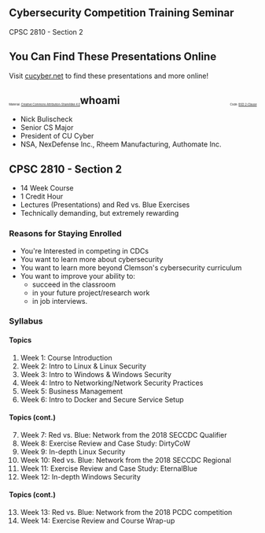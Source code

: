 ## Cybersecurity Competition Training Seminar

CPSC 2810 - Section 2


## You Can Find These Presentations Online

Visit [cucyber.net](https://cucyber.net/) to find these presentations and more online!

<span style="padding-top: 6em; font-size: 0.4em; float: left;">Material: <a href="https://tldrlegal.com/license/creative-commons-attribution-sharealike-4.0-international-(cc-by-sa-4.0)">Creative Commons Attribution-ShareAlike 4.0</a></span><span style="padding-top: 6em; font-size: 0.4em; float: right;">Code: <a href="https://tldrlegal.com/license/bsd-2-clause-license-(freebsd)">BSD 2-Clause</a></span>



## whoami

* Nick Bulischeck
* Senior CS Major
* President of CU Cyber
* NSA, NexDefense Inc., Rheem Manufacturing, Authomate Inc.



## CPSC 2810 - Section 2

* 14 Week Course
* 1 Credit Hour
* Lectures (Presentations) and Red vs. Blue Exercises
* Technically demanding, but extremely rewarding


### Reasons for Staying Enrolled

* You're Interested in competing in CDCs
* You want to learn more about cybersecurity
* You want to learn more beyond Clemson's cybersecurity curriculum
* You want to improve your ability to:
	- succeed in the classroom
	- in your future project/research work
	- in job interviews.


### Syllabus


#### Topics

1. Week 1: Course Introduction
2. Week 2: Intro to Linux & Linux Security
3. Week 3: Intro to Windows & Windows Security
4. Week 4: Intro to Networking/Network Security Practices
5. Week 5: Business Management
6. Week 6: Intro to Docker and Secure Service Setup


#### Topics (cont.)

7. Week 7: Red vs. Blue: Network from the 2018 SECCDC Qualifier
8. Week 8: Exercise Review and Case Study: DirtyCoW
9. Week 9: In-depth Linux Security
10. Week 10: Red vs. Blue: Network from the 2018 SECCDC Regional
11. Week 11: Exercise Review and Case Study: EternalBlue
12. Week 12: In-depth Windows Security


#### Topics (cont.)

13. Week 13: Red vs. Blue: Network from the 2018 PCDC competition
14. Week 14: Exercise Review and Course Wrap-up
